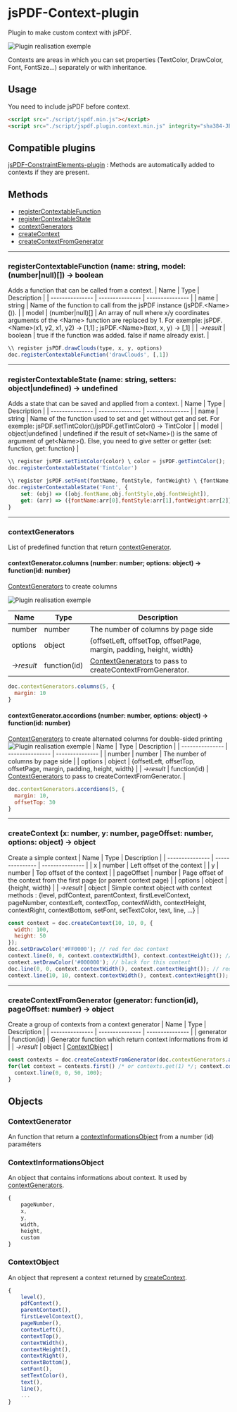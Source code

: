 # jsPDF-Context-plugin
Plugin to make custom context with jsPDF.

![Plugin realisation exemple](readmefiles/exemple.PNG)

Contexts are areas in which you can set properties (TextColor, DrawColor, Font, FontSize...) separately or with inheritance.
	
## Usage
You need to include jsPDF before context.
```html
<script src="./script/jspdf.min.js"></script>
<script src="./script/jspdf.plugin.context.min.js" integrity="sha384-JEzFu3TR+yJLU1HHGWTmCtGHRYPhSOE1n8Alr71XhivZh4aYbS0L+CqUWraCed8F"></script>
```

## Compatible plugins

[jsPDF-ConstraintElements-plugin](https://github.com/Lortet/jsPDF-ConstraintElements-plugin) : Methods are automatically added to contexts if they are present.

	
## Methods

* [registerContextableFunction](#registercontextablefunction-name-string-model-numbernull--boolean)
* [registerContextableState](#registercontextablestate-name-string-setters-objectundefined--undefined)
* [contextGenerators](#contextgenerators)
* [createContext](#createcontext-x-number-y-number-pageoffset-number-options-object--object)
* [createContextFromGenerator](#createcontextfromgenerator-generator-functionid-pageoffset-number--object)
---

### registerContextableFunction (name: string, model: (number|null)[]) → boolean
Adds a function that can be called from a context.
| Name | Type | Description |
| --------------- | --------------- | --------------- |
| name | string | Name of the function to call from the jsPDF instance (jsPDF.\<Name\>()). |
| model | (number\|null)[] | An array of null where x/y coordinates arguments of the \<Name\> function are replaced by 1. For exemple: jsPDF.\<Name\>(x1, y2, x1, y2) → [1,1] ; jsPDF.\<Name\>(text, x, y) → [,1] |
| *→result* | boolean | true if the function was added. false if name already exist. |
```js
\\ register jsPDF.drawClouds(type, x, y, options)
doc.registerContextableFunction('drawClouds', [,1])
```
---


### registerContextableState (name: string, setters: object|undefined) → undefined
Adds a state that can be saved and applied from a context.
| Name | Type | Description |
| --------------- | --------------- | --------------- |
| name | string | Name of the function used to set and get without get and set. For exemple: jsPDF.setTintColor()/jsPDF.getTintColor() → TintColor |
| model | object\|undefined | undefined if the result of set\<Name\>() is the same of argument of get\<Name\>(). Else, you need to give setter or getter {set: function, get: function} |
```js
\\ register jsPDF.setTintColor(color) \ color = jsPDF.getTintColor();
doc.registerContextableState('TintColor')

\\ register jsPDF.setFont(fontName, fontStyle, fontWeight) \ {fontName, fontStyle, fontWeight} = jsPDF.getFont();
doc.registerContextableState('Font', {
	set: (obj) => ([obj.fontName,obj.fontStyle,obj.fontWeight]),
	get: (arr) => ({fontName:arr[0],fontStyle:arr[1],fontWeight:arr[2]})
}
```
---


### contextGenerators
List of predefined function that return [contextGenerator](#ContextGenerator).

#### contextGenerator.columns (number: number; options: object) → function(id: number)
[ContextGenerators](#ContextGenerator) to create columns

![Plugin realisation exemple](readmefiles/columns.PNG)

| Name | Type | Description |
| --------------- | --------------- | --------------- |
| number | number | The number of columns by page side |
| options | object | {offsetLeft, offsetTop, offsetPage, margin, padding, height, width} |
| *→result* | function(id) | [ContextGenerators](#ContextGenerator) to pass to createContextFromGenerator. |
```js
doc.contextGenerators.columns(5, {
  margin: 10
}
```

#### contextGenerator.accordions (number: number, options: object) → function(id: number)
[ContextGenerators](#ContextGenerator) to create alternated columns for double-sided printing 
![Plugin realisation exemple](readmefiles/accordions.PNG)
| Name | Type | Description |
| --------------- | --------------- | --------------- |
| number | number | The number of columns by page side |
| options | object | {offsetLeft, offsetTop, offsetPage, margin, padding, height, width} |
| *→result* | function(id) | [ContextGenerators](#ContextGenerator) to pass to createContextFromGenerator. |
```js
doc.contextGenerators.accordions(5, {
  margin: 10,
  offsetTop: 30
}
```
---



### createContext (x: number, y: number, pageOffset: number, options: object) → object
Create a simple context
| Name | Type | Description |
| --------------- | --------------- | --------------- |
| x | number | Left offset of the context |
| y | number | Top offset of the context |
| pageOffset | number | Page offset of the context from the first page (or parent context page) |
| options | object | {height, width} |
| *→result* | object | Simple context object with context methods : {level, pdfContext, parentContext, firstLevelContext, pageNumber, contextLeft, contextTop, contextWidth, contextHeight, contextRight, contextBottom, setFont, setTextColor, text, line, ...} |
```js
const context = doc.createContext(10, 10, 0, {
  width: 100,
  height: 50
});
doc.setDrawColor('#FF0000'); // red for doc context
context.line(0, 0, context.contextWidth(), context.contextHeight()); // red (inherited) line with a top and a left offset of 10
context.setDrawColor('#000000'); // black for this context
doc.line(0, 0, context.contextWidth(), context.contextHeight()); // red line to the top and left of the document
context.line(10, 10, context.contextWidth(), context.contextHeight()); // black line with a top and a left offset of 20
```
---



### createContextFromGenerator (generator: function(id), pageOffset: number) → object
Create a group of contexts from a context generator
| Name | Type | Description |
| --------------- | --------------- | --------------- |
| generator | function(id) | Generator function which return context informations from id |
| *→result* | object | [ContextObject](#ContextObject) |
```js
const contexts = doc.createContextFromGenerator(doc.contextGenerators.accordions(5));
for(let context = contexts.first() /* or contexts.get(1) */; context.contextId() < 10; context = context.next()) {
  context.line(0, 0, 50, 100);
}
```

## Objects

### ContextGenerator
An function that return a [contextInformationsObject](#ContextInformationsObject) from a number (id) paraméters

### ContextInformationsObject
An object that contains informations about context. It used by [contextGenerators](#ContextGenerator).

```js
{
	pageNumber,
	x,
	y,
	width,
	height,
	custom
}
```

### ContextObject
An object that represent a context returned by [createContext](#createcontext-x-number-y-number-pageoffset-number-options-object--object).

```js
{
	level(),
	pdfContext(),
	parentContext(),
	firstLevelContext(),
	pageNumber(),
	contextLeft(),
	contextTop(),
	contextWidth(),
	contextHeight(),
	contextRight(),
	contextBottom(),
	setFont(),
	setTextColor(),
	text(),
	line(),
	...
}
```
